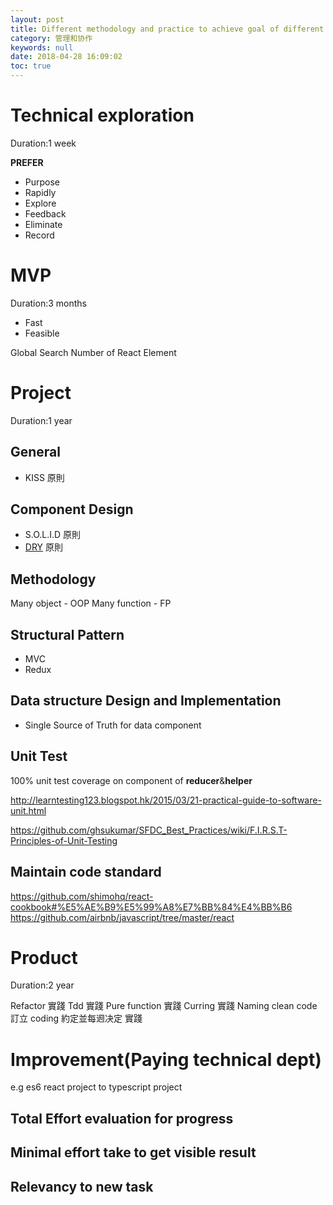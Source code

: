 ```yaml
---
layout: post
title: Different methodology and practice to achieve goal of different software we write 
category: 管理和协作
keywords: null
date: 2018-04-28 16:09:02
toc: true
---
```


# Technical exploration

Duration:1 week

**PREFER**

- Purpose
- Rapidly
- Explore
- Feedback
- Eliminate
- Record

# MVP

Duration:3 months

- Fast
- Feasible

Global Search Number of React Element

# Project

Duration:1 year

## General

- KISS 原則

## Component Design

- S.O.L.I.D 原則
- [DRY](https://zh.wikipedia.org/wiki/%E4%B8%80%E6%AC%A1%E4%B8%94%E4%BB%85%E4%B8%80%E6%AC%A1) 原則

## Methodology

Many object - OOP
Many function - FP

## Structural Pattern

- MVC
- Redux

## Data structure Design and Implementation

- Single Source of Truth for data component

## Unit Test

100% unit test coverage on component of **reducer**&**helper**

http://learntesting123.blogspot.hk/2015/03/21-practical-guide-to-software-unit.html

https://github.com/ghsukumar/SFDC_Best_Practices/wiki/F.I.R.S.T-Principles-of-Unit-Testing

## Maintain code standard

https://github.com/shimohq/react-cookbook#%E5%AE%B9%E5%99%A8%E7%BB%84%E4%BB%B6
https://github.com/airbnb/javascript/tree/master/react

# Product

Duration:2 year

Refactor 實踐
Tdd 實踐
Pure function 實踐
Curring 實踐
Naming clean code
訂立 coding 約定並每䢛决定 實踐

# Improvement(Paying technical dept)

e.g es6 react project to typescript project

## Total Effort evaluation for progress

## Minimal effort take to get visible result

## Relevancy to new task
